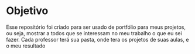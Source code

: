 # Objetivo
Esse repositório foi criado para ser usado de portfólio para meus projetos, ou seja, 
mostrar a todos que se interessam no meu trabalho o que eu sei fazer. Cada professor
terá sua pasta, onde tera os projetos de suas aulas, e o meu resultado
